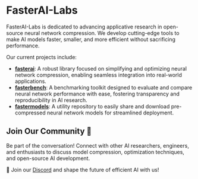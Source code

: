 # FasterAI-Labs

FasterAI-Labs is dedicated to advancing applicative research in open-source neural network compression. We develop cutting-edge tools to make AI models faster, smaller, and more efficient without sacrificing performance.

Our current projects include:
- **[fasterai](https://github.com/FasterAI-Labs/fasterai)**: A robust library focused on simplifying and optimizing neural network compression, enabling seamless integration into real-world applications.
- **[fasterbench](https://github.com/FasterAI-Labs/fasterbench)**: A benchmarking toolkit designed to evaluate and compare neural network performance with ease, fostering transparency and reproducibility in AI research.
- **[fastermodels](https://github.com/FasterAI-Labs/fastermodels)**: A utility repository to easily share and download pre-compressed neural network models for streamlined deployment.


## Join Our Community 💬

Be part of the conversation! Connect with other AI researchers, engineers, and enthusiasts to discuss model compression, optimization techniques, and open-source AI development.

🚀 Join our [Discord](https://discord.gg/bEnEs6am) and shape the future of efficient AI with us!


